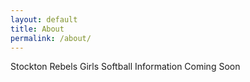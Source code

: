 ```yaml
---
layout: default
title: About
permalink: /about/
---
```


Stockton Rebels Girls Softball Information Coming Soon
